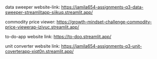 data sweeper website-link: https://jamila654-assignments-q3-data-sweeper-streamlitapp-siikuq.streamlit.app/

commodity price viewer: https://growth-mindset-challenge-commodity-price-viewerap-izivuc.streamlit.app/

to-do-app website link: https://to-doo.streamlit.app/

unit converter website link: https://jamila654-assignments-q3-unit-coverterapp-xiqt0n.streamlit.app/
